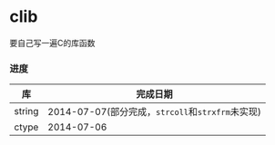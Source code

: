 # clib

要自己写一遍C的库函数

### 进度

库       | 完成日期
-------- | ----------
string   | 2014-07-07(部分完成，`strcoll`和`strxfrm`未实现)
ctype    | 2014-07-06
